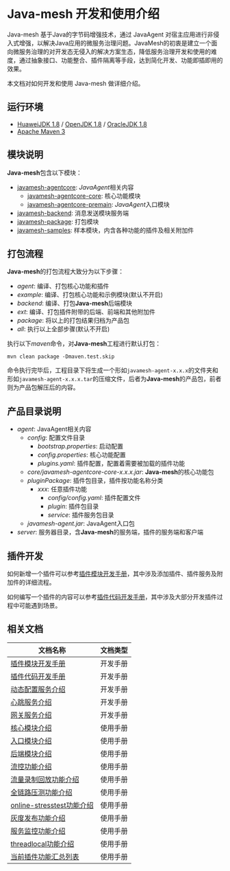 # Java-mesh 开发和使用介绍

Java-mesh 基于Java的字节码增强技术，通过 JavaAgent 对宿主应用进行非侵入式增强，以解决Java应用的微服务治理问题。JavaMesh的初衷是建立一个面向微服务治理的对开发态无侵入的解决方案生态，降低服务治理开发和使用的难度，通过抽象接口、功能整合、插件隔离等手段，达到简化开发、功能即插即用的效果。

本文档对如何开发和使用 Java-mesh 做详细介绍。

## 运行环境

- [HuaweiJDK 1.8](https://gitee.com/openeuler/bishengjdk-8) / [OpenJDK 1.8](https://github.com/openjdk/jdk) / [OracleJDK 1.8](https://www.oracle.com/java/technologies/downloads/)
- [Apache Maven 3](https://maven.apache.org/download.cgi)

## 模块说明

**Java-mesh**包含以下模块：

- [javamesh-agentcore](../javamesh-agentcore): *JavaAgent*相关内容
  - [javamesh-agentcore-core](../javamesh-agentcore/javamesh-agentcore-core): 核心功能模块
  - [javamesh-agentcore-premain](../javamesh-agentcore/javamesh-agentcore-premain): *JavaAgent*入口模块
- [javamesh-backend](../javamesh-backend): 消息发送模块服务端
- [javamesh-package](../javamesh-package): 打包模块  
- [javamesh-samples](../javamesh-samples): 样本模块，内含各种功能的插件及相关附加件

## 打包流程

**Java-mesh**的打包流程大致分为以下步骤：

- *agent*: 编译、打包核心功能和插件
- *example*: 编译、打包核心功能和示例模块(默认不开启)
- *backend*: 编译、打包**Java-mesh**后端模块
- *ext*: 编译、打包插件附带的后端、前端和其他附加件
- *package*: 将以上的打包结果归档为产品包
- *all*: 执行以上全部步骤(默认不开启)

执行以下*maven*命令，对**Java-mesh**工程进行默认打包：

```shell
mvn clean package -Dmaven.test.skip
```

命令执行完毕后，工程目录下将生成一个形如`javamesh-agent-x.x.x`的文件夹和形如`javamesh-agent-x.x.x.tar`的压缩文件，后者为**Java-mesh**的产品包，前者则为产品包解压后的内容。

## 产品目录说明

- *agent*: JavaAgent相关内容
  - *config*: 配置文件目录
    - *bootstrap.properties*: 启动配置
    - *config.properties*: 核心功能配置
    - *plugins.yaml*: 插件配置，配置着需要被加载的插件功能
  - *core/javamesh-agentcore-core-x.x.x.jar*: **Java-mesh**的核心功能包
  - *pluginPackage*: 插件包目录，插件按功能名称分类
    - *xxx*: 任意插件功能
      - *config/config.yaml*: 插件配置文件
      - *plugin*: 插件包目录
      - *service*: 插件服务包目录
  - *javamesh-agent.jar*: JavaAgent入口包
- *server*: 服务器目录，含**Java-mesh**的服务端，插件的服务端和客户端

## 插件开发

如何新增一个插件可以参考[插件模块开发手册](dev-guide/dev_sample.md)，其中涉及添加插件、插件服务及附加件的详细流程。

如何编写一个插件的内容可以参考[插件代码开发手册](dev-guide/dev_plugin.md)，其中涉及大部分开发插件过程中可能遇到场景。

## 相关文档

|文档名称|文档类型|
|---|---|
|[插件模块开发手册](dev-guide/dev_sample.md)|开发手册|
|[插件代码开发手册](dev-guide/dev_plugin.md)|开发手册|
|[动态配置服务介绍](dev-guide/service_dynamicconfig.md)|开发手册|
|[心跳服务介绍](dev-guide/service_heartbeat.md)|开发手册|
|[网关服务介绍](dev-guide/service_send.md)|开发手册|
|[核心模块介绍](user-guide/agentcore.md)|使用手册|
|[入口模块介绍](user-guide/entrance.md)|使用手册|
|[后端模块介绍](user-guide/backend.md)|使用手册|
|[流控功能介绍](user-guide/flowcontrol/document.md)|使用手册|
|[流量录制回放功能介绍](user-guide/flowrecord/document.md)|使用手册|
|[全链路压测功能介绍](user-guide/hercules/document.md)|使用手册|
|[online-stresstest功能介绍](user-guide/online-stresstest/document.md)|使用手册|
|[灰度发布功能介绍](user-guide/route/document.md)|使用手册|
|[服务监控功能介绍](user-guide/server-monitor/document.md)|使用手册|
|[threadlocal功能介绍](user-guide/threadlocal/document.md)|使用手册|
|[当前插件功能汇总列表](user-guide/feature-list)|使用手册|

